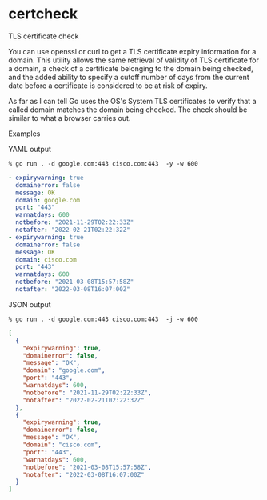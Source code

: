 # certcheck
TLS certificate check

You can use openssl or curl to get a TLS certificate expiry information for a
domain. This utility allows the same retrieval of validity of TLS certificate
for a domain, a check of a certificate belonging to the domain being checked,
and the added ability to specify a cutoff number of days from the current date
before a certificate is considered to be at risk of expiry.

As far as I can tell Go uses the OS's System TLS certificates to verify that a
called domain matches the domain being checked. The check should be similar to
what a browser carries out.

Examples

YAML output

`% go run . -d google.com:443 cisco.com:443  -y -w 600`

```yaml
- expirywarning: true
  domainerror: false
  message: OK
  domain: google.com
  port: "443"
  warnatdays: 600
  notbefore: "2021-11-29T02:22:33Z"
  notafter: "2022-02-21T02:22:32Z"
- expirywarning: true
  domainerror: false
  message: OK
  domain: cisco.com
  port: "443"
  warnatdays: 600
  notbefore: "2021-03-08T15:57:58Z"
  notafter: "2022-03-08T16:07:00Z"
```

JSON output

`% go run . -d google.com:443 cisco.com:443  -j -w 600`
```json
[
  {
    "expirywarning": true,
    "domainerror": false,
    "message": "OK",
    "domain": "google.com",
    "port": "443",
    "warnatdays": 600,
    "notbefore": "2021-11-29T02:22:33Z",
    "notafter": "2022-02-21T02:22:32Z"
  },
  {
    "expirywarning": true,
    "domainerror": false,
    "message": "OK",
    "domain": "cisco.com",
    "port": "443",
    "warnatdays": 600,
    "notbefore": "2021-03-08T15:57:58Z",
    "notafter": "2022-03-08T16:07:00Z"
  }
]
```